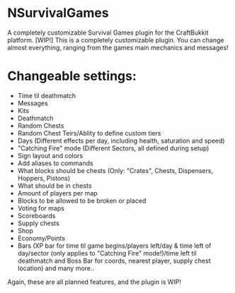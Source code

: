 NSurvivalGames
==============

A completely customizable Survival Games plugin for the CraftBukkit platform. [WIP!]
This is a completely customizable plugin. You can change almost everything, ranging from the games main mechanics and messages!

Changeable settings:
==============

* Time til deathmatch
* Messages
* Kits
* Deathmatch
* Random Chests
* Random Chest Teirs/Ablity to define custom tiers
* Days (Different effects per day, including health, saturation and speed)
* "Catching Fire" mode (Different Sectors, all defined during setup)
* Sign layout and colors
* Add aliases to commands
* What blocks should be chests (Only: "Crates", Chests, Dispensers, Hoppers, Pistons)
* What should be in chests
* Amount of players per map
* Blocks to be allowed to be broken or placed
* Voting for maps
* Scoreboards
* Supply chests
* Shop
* Economy/Points
* Bars (XP bar for time til game begins/players left/day & time left of day/sector (only applies to "Catching Fire" mode!)/time left til deathmatch and Boss Bar for coords, nearest player, supply chest location)
 and many more..

Again, these are all planned features, and the plugin is WIP!
